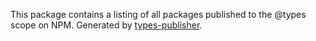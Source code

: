 This package contains a listing of all packages published to the @types scope on NPM.
Generated by [types-publisher](https://github.com/Microsoft/types-publisher).